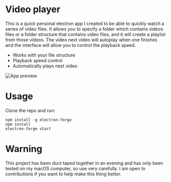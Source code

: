 # Video player

This is a quick personal electron app I created to be able to quickly watch a series of video files. It allows you to specify a folder which contains videos files or a folder structure that contains video files, and it will create a playlist from those videos. The video next video will autoplay when one finishes and the interface will allow you to control the playback speed. 

- Works with your file structure
- Playback speed control
- Automatically plays next video

![App preview](https://user-images.githubusercontent.com/950207/41362289-fb826538-6efe-11e8-826e-1d7144c48a68.png)

# Usage

Clone the repo and run: 

```
npm install -g electron-forge
npm install
electron-forge start
```

# Warning

This project has been duct taped together in an evening and has only been tested on my macOS computer, so use very carefully. I am open to contributions if you want to help make this thing better.
